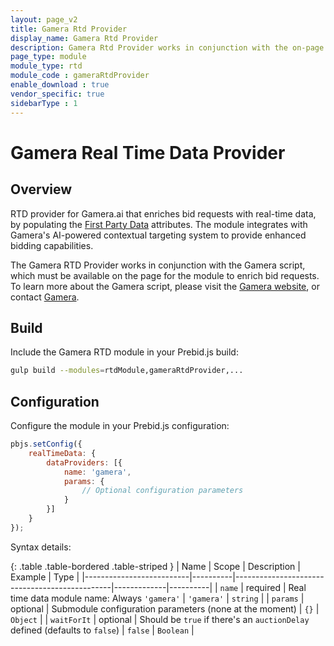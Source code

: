 ```yaml
---
layout: page_v2
title: Gamera Rtd Provider
display_name: Gamera Rtd Provider
description: Gamera Rtd Provider works in conjunction with the on-page Gamera script to enrich bid requests by adding First Party Data attributes.
page_type: module
module_type: rtd
module_code : gameraRtdProvider
enable_download : true
vendor_specific: true
sidebarType : 1
---
```


# Gamera Real Time Data Provider

## Overview

RTD provider for Gamera.ai that enriches bid requests with real-time data, by populating the [First Party Data](https://docs.prebid.org/features/firstPartyData.html) attributes.
The module integrates with Gamera's AI-powered contextual targeting system to provide enhanced bidding capabilities.

The Gamera RTD Provider works in conjunction with the Gamera script, which must be available on the page for the module to enrich bid requests. To learn more about the Gamera script, please visit the [Gamera website](https://gamera.ai/), or contact [Gamera](mailto:gareth@gamera.ai).

## Build

Include the Gamera RTD module in your Prebid.js build:

```bash
gulp build --modules=rtdModule,gameraRtdProvider,...
```

## Configuration

Configure the module in your Prebid.js configuration:

```javascript
pbjs.setConfig({
    realTimeData: {
        dataProviders: [{
            name: 'gamera',
            params: {
                // Optional configuration parameters
            }
        }]
    }
});
```

Syntax details:

{: .table .table-bordered .table-striped }
| Name                     | Scope    | Description                                   | Example     | Type     |
|--------------------------|----------|-----------------------------------------------|-------------|----------|
| `name`                   | required | Real time data module name: Always `'gamera'` | `'gamera'`  | `string` |
| `params`                 | optional | Submodule configuration parameters (none at the moment) | `{}`        | `Object` |
| `waitForIt`              | optional | Should be `true` if there's an `auctionDelay` defined (defaults to `false`) | `false` | `Boolean` |
